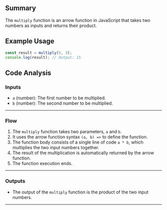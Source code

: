 ## Summary
The `multiply` function is an arrow function in JavaScript that takes two numbers as inputs and returns their product.

## Example Usage
```javascript
const result = multiply(5, 3);
console.log(result); // Output: 15
```

## Code Analysis
### Inputs
- `a` (number): The first number to be multiplied.
- `b` (number): The second number to be multiplied.
___
### Flow
1. The `multiply` function takes two parameters, `a` and `b`.
2. It uses the arrow function syntax `(a, b) =>` to define the function.
3. The function body consists of a single line of code `a * b`, which multiplies the two input numbers together.
4. The result of the multiplication is automatically returned by the arrow function.
5. The function execution ends.
___
### Outputs
- The output of the `multiply` function is the product of the two input numbers.
___
